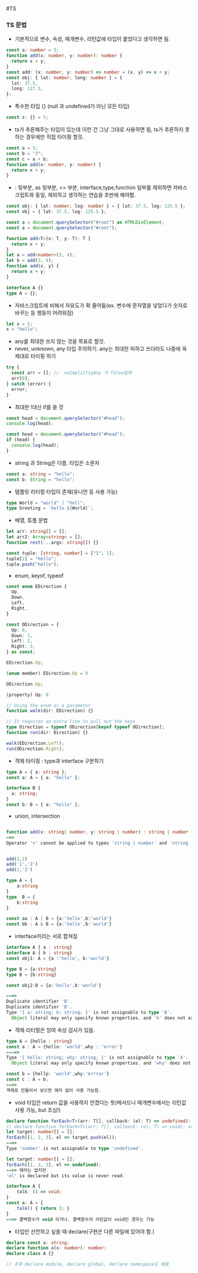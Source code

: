 #TS

### TS 문법

- 기본적으로 변수, 속성, 매개변수, 리턴값에 타입이 붙었다고 생각하면 됨.

```ts
const a: number = 5;
function add(x: number, y: number): number {
  return x + y;
}
const add: (x: number, y: number) => number = (x, y) => x + y;
const obj: { lat: number; long: number } = {
  lat: 37.5,
  long: 127.5,
};
```

- 특수한 타입 {} (null 과 undefined가 아닌 모든 타입)

```ts
const z: {} = 5;
```

- ts가 추론해주는 타입이 있는데 이런 건 그냥 그대로 사용하면 됨, ts가 추론하지 못하는 경우에만 직접 타이핑 할것.

```ts
const a = 5;
const b = "3";
const c = a + b;
function add(x: number, y: number) {
  return x + y;
}
```

- : 뒷부분, as 뒷부분, <> 부분, interface,type,function 일부를 제외하면 자바스크립트와 동일, 제외하고 생각하는 연습을 초반에 해야함.

```ts
const obj: { lat: number; log: number } = { lat: 37.5, log: 125.5 };
const obj = { lat: 37.5, log: 125.5 };

const a = document.querySelector("#root") as HTMLDivElement;
const a = document.querySelector("#root");

function add<T>(x: T, y: T): T {
  return x + y;
}
let a = add<number>(3, 4);
let b = add(3, 4);
function add(x, y) {
  return x + y;
}

interface A {}
type A = {};
```

- 자바스크립트에 비해서 자유도가 확 줄어듦(ex. 변수에 문자열을 넣었다가 숫자로 바꾸는 등 행동이 어려워짐)

```ts
let x = 5;
x = "hello";
```

- any를 최대한 쓰지 않는 것을 목표로 할것.
- never, unknown, any 타입 주의하기. any는 최대한 피하고 쓰더라도 나중에 꼭 제대로 타이핑 하기

```ts
try {
  const arr = []; //  noImplictiyAny 가 false일때
  arr[0];
} catch (error) {
  error;
}
```

- 최대한 !대신 if를 쓸 것

```ts
const head = document.querySelector("#head");
console.log(head);

const head = document.querySelector("#head");
if (head) {
  console.log(head);
}
```

- string 과 String은 다름. 타입은 소문자

```ts
const a: string = "hello";
const b: String = "hello";
```

- 템플릿 리터럴 타입이 존재(유니언 등 사용 가능)

```ts
type World = "world" | "hell";
type Greeting = `hello ${World}`;
```

- 배열, 튜플 문법

```ts
let arr: string[] = [];
let arr2: Array<string> = [];
function rest(...args: string[]) {}

const tuple: [string, number] = ["1", 1];
tuple[2] = "hello";
tuple.push("hello");
```

- enum, keyof, typeof

```ts
const enum EDirection {
  Up,
  Down,
  Left,
  Right,
}

const ODirection = {
  Up: 0,
  Down: 1,
  Left: 2,
  Right: 3,
} as const;

EDirection.Up;

(enum member) EDirection.Up = 0

ODirection.Up;

(property) Up: 0

// Using the enum as a parameter
function walk(dir: EDirection) {}

// It requires an extra line to pull out the keys
type Direction = typeof ODirection[keyof typeof ODirection];
function run(dir: Direction) {}

walk(EDirection.Left);
run(ODirection.Right);

```

- 객체 타이핑 : type과 interface 구분하기

```ts
type A = { a: string };
const a: A = { a: "hello" };

interface B {
  a: string;
}
const b: B = { a: "hello" };
```

- union, intersection

```ts

function add(x: string| number, y: string | number) : string | number { return x+y}
==>
Operator '+' cannot be applied to types 'string | number' and 'string | number'.


add(1,2)
add('1','2')
add(1,'2')

type A = {
	a:string
}
type  B = {
	b:string
}

const aa : A | B = {a:'hello',b:'world'}
const bb : A & B = {a:'hello',b:'world'}
```

- interface끼리는 서로 합쳐짐

```ts
interface A { a : string}
interface A { b : string}
const obj1: A = {a :'hello', b:'world'}

type B = {a:string}
type B = {b:string}

const obj2:B = {a:'hello',b:'world'}

===>
Duplicate identifier 'B'.
Duplicate identifier 'B'.
Type '{ a: string; b: string; }' is not assignable to type 'B'.
  Object literal may only specify known properties, and 'b' does not exist in type 'B'.


```

- 객체 리터럴은 잉여 속성 검사가 있음.

```ts
type A = {hello : string}
const a : A = {hello: 'world',why : 'error'}
====>
Type '{ hello: string; why: string; }' is not assignable to type 'A'.
  Object literal may only specify known properties, and 'why' does not exist in type 'A'.

const b = {hellp: 'world',why:'errror'}
const c : A = b;
===>
객체로 만들어서 넣으면 에러 없이 사용 가능함.
```

- void 타입은 return 값을 사용하지 안겠다는 뜻(메서드나 매개변수에서는 리턴값 사용 가능, but 조심!)

```ts
declare function forEach<T>(arr: T[], callback: (el: T) => undefined): void;
// declare function forEach<T>(arr: T[], callback: (el: T) => void): void;
let target: number[] = [];
forEach([1, 2, 3], el => target.push(el));
===>
Type 'number' is not assignable to type 'undefined'.

let target: number[] = [];
forEach([1, 2, 3], el => undefined);
===> 에러는 없지만.
'el' is declared but its value is never read.

interface A {
    talk: () => void;
}
const a: A = {
    talk() { return 3; }
}
===> 콜백함수가 void 이거나, 콜백함수의 리턴값이 void인 경우는 가능
```

- 타입만 선언하고 싶을 때 declare(구현은 다른 파일에 있어야 함.)

```ts
declare const a: string;
declare function a(x: number): number;
declare class A {}

// 추후 declare module, declare global, declare namespace도 배움
```
